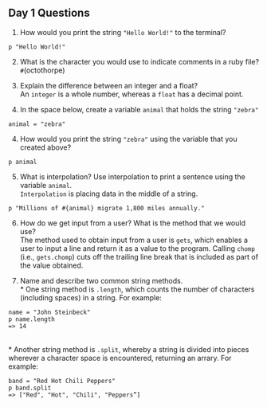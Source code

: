 ## Day 1 Questions

1. How would you print the string `"Hello World!"` to the terminal?
```
p "Hello World!"
```

2. What is the character you would use to indicate comments in a ruby file?
</br> `#`(octothorpe)

3. Explain the difference between an integer and a float?
</br> An `integer` is a whole number, whereas a `float` has a decimal point.

1. In the space below, create a variable `animal` that holds the string `"zebra"`
```
animal = "zebra"
```

4. How would you print the string `"zebra"` using the variable that you created above?
```
p animal
```

5. What is interpolation? Use interpolation to print a sentence using the variable `animal`.
</br> `Interpolation` is placing data in the middle of a string. 
```
p "Millions of #{animal} migrate 1,800 miles annually."
```

6. How do we get input from a user? What is the method that we would use?
</br> The method used to obtain input from a user is `gets`, which enables a user to input a line and return it as a value to the program. Calling `chomp` (i.e., `gets.chomp`) cuts off the trailing line break that is included as part of the value obtained.

7. Name and describe two common string methods.
</br> * One string method is `.length`, which counts the number of characters (including spaces) in a string. For example:
```
name = "John Steinbeck"
p name.length
=> 14
```

</br> * Another string method is `.split`, whereby a string is divided into pieces wherever a character space is encountered, returning an arrary. For example:
```
band = "Red Hot Chili Peppers"
p band.split
=> ["Red", "Hot", "Chili", "Peppers”]
```
